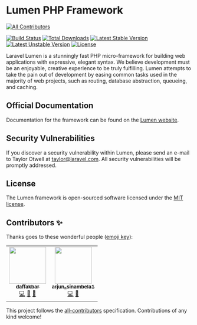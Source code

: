 # Lumen PHP Framework
<!-- ALL-CONTRIBUTORS-BADGE:START - Do not remove or modify this section -->
[![All Contributors](https://img.shields.io/badge/all_contributors-2-orange.svg?style=flat-square)](#contributors-)
<!-- ALL-CONTRIBUTORS-BADGE:END -->

[![Build Status](https://travis-ci.org/laravel/lumen-framework.svg)](https://travis-ci.org/laravel/lumen-framework)
[![Total Downloads](https://poser.pugx.org/laravel/lumen-framework/d/total.svg)](https://packagist.org/packages/laravel/lumen-framework)
[![Latest Stable Version](https://poser.pugx.org/laravel/lumen-framework/v/stable.svg)](https://packagist.org/packages/laravel/lumen-framework)
[![Latest Unstable Version](https://poser.pugx.org/laravel/lumen-framework/v/unstable.svg)](https://packagist.org/packages/laravel/lumen-framework)
[![License](https://poser.pugx.org/laravel/lumen-framework/license.svg)](https://packagist.org/packages/laravel/lumen-framework)

Laravel Lumen is a stunningly fast PHP micro-framework for building web applications with expressive, elegant syntax. We believe development must be an enjoyable, creative experience to be truly fulfilling. Lumen attempts to take the pain out of development by easing common tasks used in the majority of web projects, such as routing, database abstraction, queueing, and caching.

## Official Documentation

Documentation for the framework can be found on the [Lumen website](https://lumen.laravel.com/docs).

## Security Vulnerabilities

If you discover a security vulnerability within Lumen, please send an e-mail to Taylor Otwell at taylor@laravel.com. All security vulnerabilities will be promptly addressed.

## License

The Lumen framework is open-sourced software licensed under the [MIT license](https://opensource.org/licenses/MIT).

## Contributors ✨

Thanks goes to these wonderful people ([emoji key](https://allcontributors.org/docs/en/emoji-key)):

<!-- ALL-CONTRIBUTORS-LIST:START - Do not remove or modify this section -->
<!-- prettier-ignore-start -->
<!-- markdownlint-disable -->
<table>
  <tr>
    <td align="center"><a href="https://github.com/daffakbar"><img src="https://avatars2.githubusercontent.com/u/36661135?v=4" width="100px;" alt=""/><br /><sub><b>daffakbar</b></sub></a><br /><a href="https://github.com/arjunsinambela/jobhunAPI/commits?author=daffakbar" title="Code">💻</a> <a href="https://github.com/arjunsinambela/jobhunAPI/commits?author=daffakbar" title="Documentation">📖</a> <a href="#design-daffakbar" title="Design">🎨</a></td>
    <td align="center"><a href="https://github.com/arjunsinambela"><img src="https://avatars0.githubusercontent.com/u/42605944?v=4" width="100px;" alt=""/><br /><sub><b>arjun_sinambela1</b></sub></a><br /><a href="https://github.com/arjunsinambela/jobhunAPI/commits?author=arjunsinambela" title="Code">💻</a> <a href="https://github.com/arjunsinambela/jobhunAPI/commits?author=arjunsinambela" title="Documentation">📖</a></td>
  </tr>
</table>

<!-- markdownlint-enable -->
<!-- prettier-ignore-end -->
<!-- ALL-CONTRIBUTORS-LIST:END -->

This project follows the [all-contributors](https://github.com/all-contributors/all-contributors) specification. Contributions of any kind welcome!